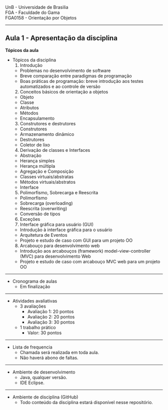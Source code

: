 UnB - Universidade de Brasilia  
FGA - Faculdade do Gama  
FGA0158 - Orientação por Objetos

---

## Aula 1 - Apresentação da disciplina

**Tópicos da aula**
- Tópicos da disciplina  
  1. Introdução  
    - Problemas no desenvolvimento de software
    - Breve comparação entre paradigmas de programação
    - Boas práticas de programação: breve introdução aos testes automatizados e ao controle de versão
  2. Conceitos básicos de orientação a objetos
    - Objeto
    - Classe
    - Atributos
    - Métodos
    - Encapsulamento
  3. Construtores e destrutores
    - Construtores
    - Armazenamento dinâmico
    - Destrutores
    - Coletor de lixo
  4. Derivação de classes e Interfaces
    - Abstração
    - Herança simples
    - Herança múltipla
    - Agregação e Composição
    - Classes virtuais/abstratas
    - Métodos virtuais/abstratos
    - Interface
  5. Polimorfismo, Sobrecarga e Reescrita
    - Polimorfismo
    - Sobrecarga (overloading)
    - Reescrita (overwriting)
    - Conversão de tipos
  6. Exceções
  7. Interface gráfica para usuário (GUI)
    - Introdução à interface gráfica para o usuário
    - Arquitetura de Eventos
    - Projeto e estudo de caso com GUI para um projeto OO
  8. Arcabouço para desenvolvimento web
    - Introdução aos arcabouços (framework) model-view-controller (MVC) para desenvolvimento Web
    - Projeto e estudo de caso com arcabouço MVC web para um projeto OO
---
- Cronograma de aulas
    - Em finalização
---
- Atividades avaliativas
    - 3 avaliações
      - Avaliação 1: 20 pontos
      - Avaliação 2: 20 pontos
      - Avaliação 3: 30 pontos
    - 1 trabalho prático
      - Valor: 30 pontos
---
- Lista de frequencia
    - Chamada será realizada em toda aula. 
    - Não haverá abono de faltas. 
--- 
- Ambiente de desenvolvimento
    - Java, qualquer versão.
    - IDE Eclipse. 
---
- Ambiente de disciplina (GitHub)
    - Todo conteúdo da disciplina estará disponível nesse repositório. 
